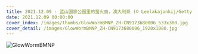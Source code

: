 ```yaml
---
title: 2021.12.09 - 蓝山国家公园里的萤火虫，澳大利亚 (© Leelakajonkij/Getty Images)
date: 2021.12.09 00:00:00
cover_index: /images/thumbs/GlowWormBMNP_ZH-CN9173680006_533x300.jpg
cover_detail: /images/GlowWormBMNP_ZH-CN9173680006_1920x1080.jpg
---
```


![GlowWormBMNP](/images/GlowWormBMNP_ZH-CN9173680006_1920x1080.jpg)
